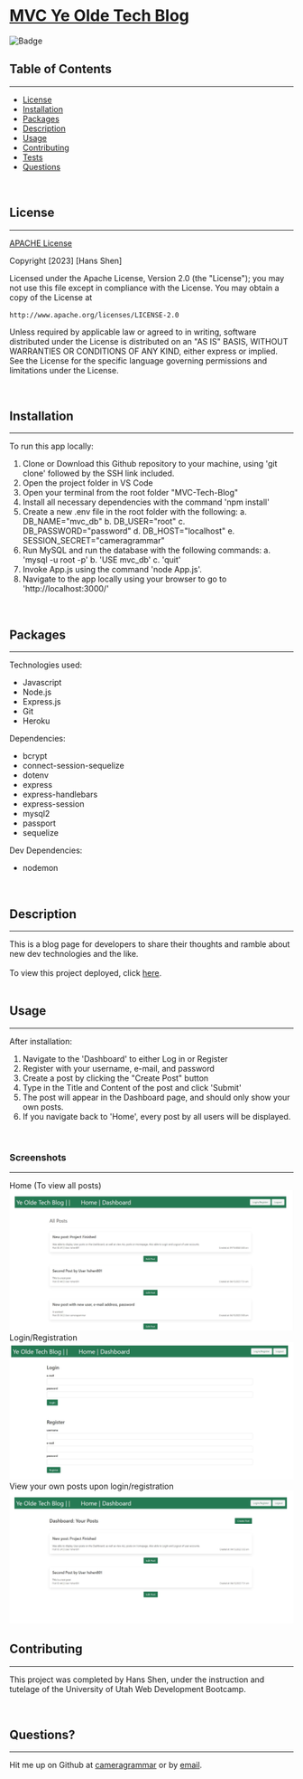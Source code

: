# **[MVC Ye Olde Tech Blog](https://mvc-tech-blog-hans.herokuapp.com)**

![Badge](https://img.shields.io/badge/License-Apache_2.0-blue.svg)

## Table of Contents
---
* [License](#license)
* [Installation](#installation)
* [Packages](#packages)
* [Description](#description)
* [Usage](#usage)
* [Contributing](#contributing)
* [Tests](#tests)
* [Questions](#questions)

<br>

## License 
---
[APACHE License](./LICENSE) <br>

Copyright [2023] [Hans Shen]

Licensed under the Apache License, Version 2.0 (the "License");
you may not use this file except in compliance with the License.
You may obtain a copy of the License at

    http://www.apache.org/licenses/LICENSE-2.0

Unless required by applicable law or agreed to in writing, software
distributed under the License is distributed on an "AS IS" BASIS,
WITHOUT WARRANTIES OR CONDITIONS OF ANY KIND, either express or implied.
See the License for the specific language governing permissions and
limitations under the License.
 <br>

<br>

## Installation
---
To run this app locally: 
1. Clone or Download this Github repository to your machine, using 'git clone' followed by the SSH link included. 
2. Open the project folder in VS Code
3. Open your terminal from the root folder "MVC-Tech-Blog" 
4. Install all necessary dependencies with the command 'npm install'
5. Create a new .env file in the root folder with the following:
    a. DB_NAME="mvc_db"
    b. DB_USER="root"
    c. DB_PASSWORD="password"
    d. DB_HOST="localhost"
    e. SESSION_SECRET="cameragrammar"
5. Run MySQL and run the database with the following commands:
    a. 'mysql -u root -p'
    b. 'USE mvc_db'
    c. 'quit'
6. Invoke App.js using the command 'node App.js'.
7. Navigate to the app locally using your browser to go to 'http://localhost:3000/'

<br>

## Packages
---
Technologies used: 
- Javascript
- Node.js
- Express.js
- Git
- Heroku

Dependencies:
- bcrypt
- connect-session-sequelize
- dotenv
- express 
- express-handlebars
- express-session
- mysql2
- passport
- sequelize

Dev Dependencies:
- nodemon

<br>

## Description
---
This is a blog page for developers to share their thoughts and ramble about new dev technologies and the like.
 <br><br>
To view this project deployed, click [here](https://mvc-tech-blog-hans.herokuapp.com/). <br><br>

## Usage 
---
After installation: 
1. Navigate to the 'Dashboard' to either Log in or Register
2. Register with your username, e-mail, and password
3. Create a post by clicking the "Create Post" button
4. Type in the Title and Content of the post and click 'Submit'
5. The post will appear in the Dashboard page, and should only show your own posts.
6. If you navigate back to 'Home', every post by all users will be displayed.

<br>

### **Screenshots**
--- 
Home (To view all posts) <br>
![view posts](/assets/home-screen.jpg)
<br>
Login/Registration <br>
![login](/assets/login-screen.jpg)
<br>
View your own posts upon login/registration <br>
![dashboard](/assets/dashboard-screen.jpg)
<br>

## Contributing 
---
This project was completed by Hans Shen, under the instruction and tutelage of the University of Utah Web Development Bootcamp.

<br>

## Questions?
---
Hit me up on Github at [cameragrammar](https://github.com/cameragrammar) or by [email](mailto:hshen801@gmail.com).
